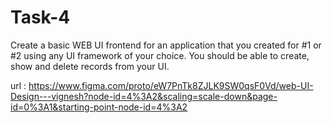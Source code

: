 # Task-4

Create a basic WEB UI frontend for an application that you created for #1 or #2 using any UI
framework of your choice. You should be able to create, show and delete records from your UI.

url : https://www.figma.com/proto/eW7PnTk8ZJLK9SW0qsF0Vd/web-UI-Design---vignesh?node-id=4%3A2&scaling=scale-down&page-id=0%3A1&starting-point-node-id=4%3A2  

